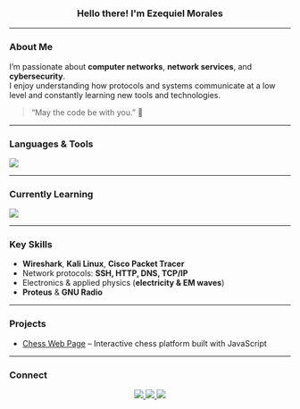 <h3 align="center">Hello there! I'm Ezequiel Morales</h3>

---

### About Me
I’m passionate about **computer networks**, **network services**, and **cybersecurity**.  
I enjoy understanding how protocols and systems communicate at a low level and constantly learning new tools and technologies.

> “May the code be with you.” 🌌

---

### Languages & Tools
<p align="left">
  <img src="https://skillicons.dev/icons?i=cpp,python,java,js,lua,html,css,vscode,git,express,nodejs,nginx,aws,ps,blender,postgres,mongodb,linux,windows,kali,ubuntu,docker" />
</p>

---

### Currently Learning
<p align="left">
  <img src="https://skillicons.dev/icons?i=docker,lua,kali"/>
</p>

---

### Key Skills
- **Wireshark**, **Kali Linux**, **Cisco Packet Tracer** 
- Network protocols: **SSH, HTTP, DNS, TCP/IP**  
- Electronics & applied physics (**electricity & EM waves**)  
- **Proteus** & **GNU Radio**  

---

### Projects
- [Chess Web Page](https://tusitio.com/ajedrez) – Interactive chess platform built with JavaScript

---

### Connect
<p align="center">
  <a href="https://discord.com/users/forcex" target="_blank">
    <img src="https://skillicons.dev/icons?i=discord" />
  </a>
  <a href="https://tryhackme.com/p/ForcexDev" target="_blank">
    <img src="https://img.shields.io/badge/TryHackMe-%23121212.svg?style=for-the-badge&logo=tryhackme&logoColor=red" />
  </a>
  <a href="https://leetcode.com/ForcexDev/" target="_blank">
    <img src="https://img.shields.io/badge/LeetCode-%23121212.svg?style=for-the-badge&logo=leetcode&logoColor=yellow" />
  </a>
</p>

